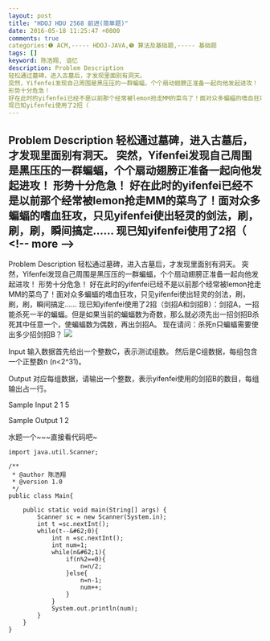 ```yaml
---
layout: post
title: "HDOJ HDU 2568 前进(简单题)"
date: 2016-05-18 11:25:47 +0800
comments: true
categories:❶ ACM,----- HDOJ-JAVA,❺ 算法及基础题,----- 基础题
tags: []
keyword: 陈浩翔, 谙忆
description: Problem Description 
轻松通过墓碑，进入古墓后，才发现里面别有洞天。 
突然，Yifenfei发现自己周围是黑压压的一群蝙蝠，个个扇动翅膀正准备一起向他发起进攻！ 
形势十分危急！ 
好在此时的yifenfei已经不是以前那个经常被lemon抢走MM的菜鸟了！面对众多蝙蝠的嗜血狂攻，只见yifenfei使出轻灵的剑法，刷，刷，刷，瞬间搞定…… 
现已知yifenfei使用了2招（ 
---
```



Problem Description 
轻松通过墓碑，进入古墓后，才发现里面别有洞天。 
突然，Yifenfei发现自己周围是黑压压的一群蝙蝠，个个扇动翅膀正准备一起向他发起进攻！ 
形势十分危急！ 
好在此时的yifenfei已经不是以前那个经常被lemon抢走MM的菜鸟了！面对众多蝙蝠的嗜血狂攻，只见yifenfei使出轻灵的剑法，刷，刷，刷，瞬间搞定…… 
现已知yifenfei使用了2招（
&#60;!-- more --&#62;
----------

Problem Description
轻松通过墓碑，进入古墓后，才发现里面别有洞天。
突然，Yifenfei发现自己周围是黑压压的一群蝙蝠，个个扇动翅膀正准备一起向他发起进攻！
形势十分危急！
好在此时的yifenfei已经不是以前那个经常被lemon抢走MM的菜鸟了！面对众多蝙蝠的嗜血狂攻，只见yifenfei使出轻灵的剑法，刷，刷，刷，瞬间搞定……
现已知yifenfei使用了2招（剑招A和剑招B）：剑招A，一招能杀死一半的蝙蝠。但是如果当前的蝙蝠数为奇数，那么就必须先出一招剑招B杀死其中任意一个，使蝙蝠数为偶数，再出剑招A。
现在请问：杀死n只蝙蝠需要使出多少招剑招B？
 ![](http://img.blog.csdn.net/20160518232447772)
 

Input
输入数据首先给出一个整数C，表示测试组数。
然后是C组数据，每组包含一个正整数n (n&#60;2^31)。


 

Output
对应每组数据，请输出一个整数，表示yifenfei使用的剑招B的数目，每组输出占一行。
 

Sample Input
2
1
5
 

Sample Output
1
2


水题一个~~~直接看代码吧~

```
import java.util.Scanner;

/**
 * @author 陈浩翔
 * @version 1.0
 */
public class Main{

	public static void main(String[] args) {
		Scanner sc = new Scanner(System.in);
		int t =sc.nextInt();
		while(t--&#62;0){
			int n =sc.nextInt();
			int num=1;
			while(n&#62;1){
				if(n%2==0){
					n=n/2;
				}else{
					n=n-1;
					num++;
				}
			}
			System.out.println(num);
		}
	}
}

```